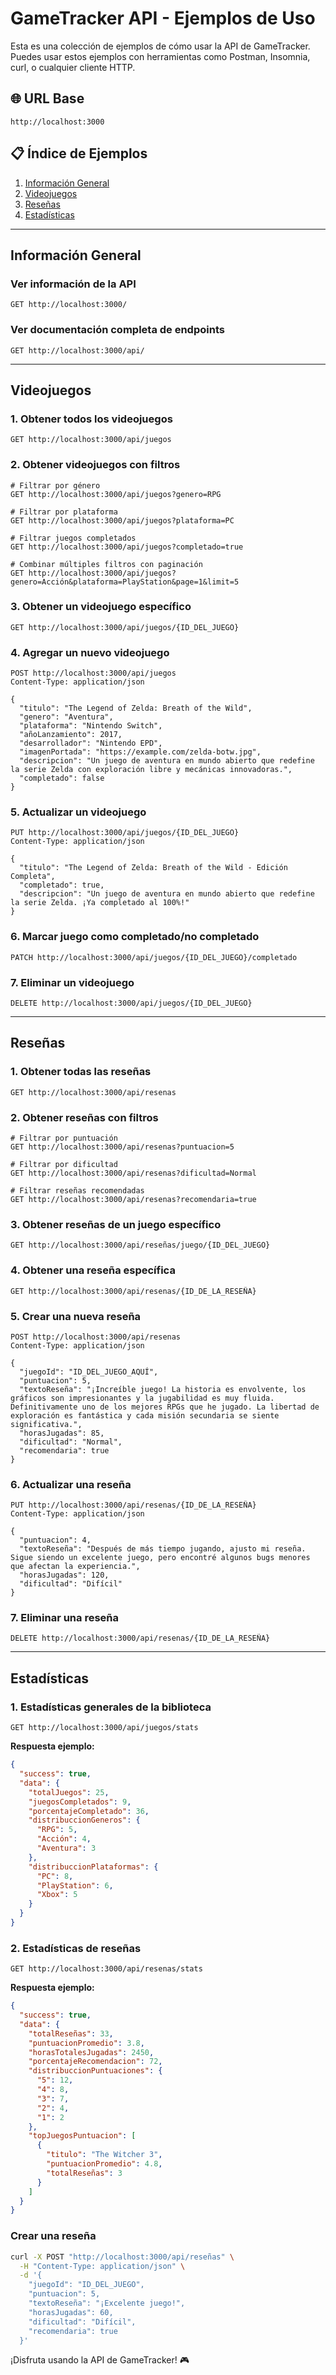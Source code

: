 # GameTracker API - Ejemplos de Uso

Esta es una colección de ejemplos de cómo usar la API de GameTracker. Puedes usar estos ejemplos con herramientas como Postman, Insomnia, curl, o cualquier cliente HTTP.

## 🌐 URL Base
```
http://localhost:3000
```

## 📋 Índice de Ejemplos

1. [Información General](#información-general)
2. [Videojuegos](#videojuegos)
3. [Reseñas](#reseñas)
4. [Estadísticas](#estadísticas)

---

## Información General

### Ver información de la API
```http
GET http://localhost:3000/
```

### Ver documentación completa de endpoints
```http
GET http://localhost:3000/api/
```

---

## Videojuegos

### 1. Obtener todos los videojuegos
```http
GET http://localhost:3000/api/juegos
```

### 2. Obtener videojuegos con filtros
```http
# Filtrar por género
GET http://localhost:3000/api/juegos?genero=RPG

# Filtrar por plataforma
GET http://localhost:3000/api/juegos?plataforma=PC

# Filtrar juegos completados
GET http://localhost:3000/api/juegos?completado=true

# Combinar múltiples filtros con paginación
GET http://localhost:3000/api/juegos?genero=Acción&plataforma=PlayStation&page=1&limit=5
```

### 3. Obtener un videojuego específico
```http
GET http://localhost:3000/api/juegos/{ID_DEL_JUEGO}
```

### 4. Agregar un nuevo videojuego
```http
POST http://localhost:3000/api/juegos
Content-Type: application/json

{
  "titulo": "The Legend of Zelda: Breath of the Wild",
  "genero": "Aventura",
  "plataforma": "Nintendo Switch",
  "añoLanzamiento": 2017,
  "desarrollador": "Nintendo EPD",
  "imagenPortada": "https://example.com/zelda-botw.jpg",
  "descripcion": "Un juego de aventura en mundo abierto que redefine la serie Zelda con exploración libre y mecánicas innovadoras.",
  "completado": false
}
```

### 5. Actualizar un videojuego
```http
PUT http://localhost:3000/api/juegos/{ID_DEL_JUEGO}
Content-Type: application/json

{
  "titulo": "The Legend of Zelda: Breath of the Wild - Edición Completa",
  "completado": true,
  "descripcion": "Un juego de aventura en mundo abierto que redefine la serie Zelda. ¡Ya completado al 100%!"
}
```

### 6. Marcar juego como completado/no completado
```http
PATCH http://localhost:3000/api/juegos/{ID_DEL_JUEGO}/completado
```

### 7. Eliminar un videojuego
```http
DELETE http://localhost:3000/api/juegos/{ID_DEL_JUEGO}
```

---

## Reseñas

### 1. Obtener todas las reseñas
```http
GET http://localhost:3000/api/resenas
```

### 2. Obtener reseñas con filtros
```http
# Filtrar por puntuación
GET http://localhost:3000/api/resenas?puntuacion=5

# Filtrar por dificultad
GET http://localhost:3000/api/resenas?dificultad=Normal

# Filtrar reseñas recomendadas
GET http://localhost:3000/api/resenas?recomendaria=true
```

### 3. Obtener reseñas de un juego específico
```http
GET http://localhost:3000/api/reseñas/juego/{ID_DEL_JUEGO}
```

### 4. Obtener una reseña específica
```http
GET http://localhost:3000/api/resenas/{ID_DE_LA_RESEÑA}
```

### 5. Crear una nueva reseña
```http
POST http://localhost:3000/api/resenas
Content-Type: application/json

{
  "juegoId": "ID_DEL_JUEGO_AQUÍ",
  "puntuacion": 5,
  "textoReseña": "¡Increíble juego! La historia es envolvente, los gráficos son impresionantes y la jugabilidad es muy fluida. Definitivamente uno de los mejores RPGs que he jugado. La libertad de exploración es fantástica y cada misión secundaria se siente significativa.",
  "horasJugadas": 85,
  "dificultad": "Normal",
  "recomendaria": true
}
```

### 6. Actualizar una reseña
```http
PUT http://localhost:3000/api/resenas/{ID_DE_LA_RESEÑA}
Content-Type: application/json

{
  "puntuacion": 4,
  "textoReseña": "Después de más tiempo jugando, ajusto mi reseña. Sigue siendo un excelente juego, pero encontré algunos bugs menores que afectan la experiencia.",
  "horasJugadas": 120,
  "dificultad": "Difícil"
}
```

### 7. Eliminar una reseña
```http
DELETE http://localhost:3000/api/resenas/{ID_DE_LA_RESEÑA}
```

---

## Estadísticas

### 1. Estadísticas generales de la biblioteca
```http
GET http://localhost:3000/api/juegos/stats
```

**Respuesta ejemplo:**
```json
{
  "success": true,
  "data": {
    "totalJuegos": 25,
    "juegosCompletados": 9,
    "porcentajeCompletado": 36,
    "distribuccionGeneros": {
      "RPG": 5,
      "Acción": 4,
      "Aventura": 3
    },
    "distribuccionPlataformas": {
      "PC": 8,
      "PlayStation": 6,
      "Xbox": 5
    }
  }
}
```

### 2. Estadísticas de reseñas
```http
GET http://localhost:3000/api/resenas/stats
```

**Respuesta ejemplo:**
```json
{
  "success": true,
  "data": {
    "totalReseñas": 33,
    "puntuacionPromedio": 3.8,
    "horasTotalesJugadas": 2450,
    "porcentajeRecomendacion": 72,
    "distribuccionPuntuaciones": {
      "5": 12,
      "4": 8,
      "3": 7,
      "2": 4,
      "1": 2
    },
    "topJuegosPuntuacion": [
      {
        "titulo": "The Witcher 3",
        "puntuacionPromedio": 4.8,
        "totalReseñas": 3
      }
    ]
  }
}
```

### Crear una reseña
```bash
curl -X POST "http://localhost:3000/api/reseñas" \
  -H "Content-Type: application/json" \
  -d '{
    "juegoId": "ID_DEL_JUEGO",
    "puntuacion": 5,
    "textoReseña": "¡Excelente juego!",
    "horasJugadas": 60,
    "dificultad": "Difícil",
    "recomendaria": true
  }'
```

¡Disfruta usando la API de GameTracker! 🎮